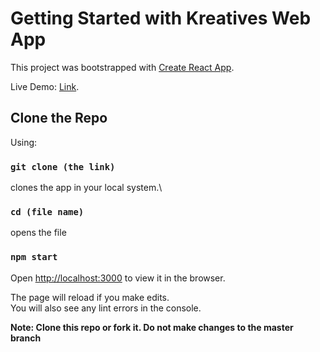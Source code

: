 # Getting Started with Kreatives Web App

This project was bootstrapped with [Create React App](https://github.com/facebook/create-react-app).

Live Demo: [Link](https://adarshgdaniel.github.io/React-kreatives-website/).

## Clone the Repo

Using:

### `git clone (the link)`

clones the app in your local system.\

### `cd (file name)`

opens the file

### `npm start`
Open [http://localhost:3000](http://localhost:3000) to view it in the browser.

The page will reload if you make edits.\
You will also see any lint errors in the console.

**Note: Clone this repo or fork it. Do not make changes to the master branch**
